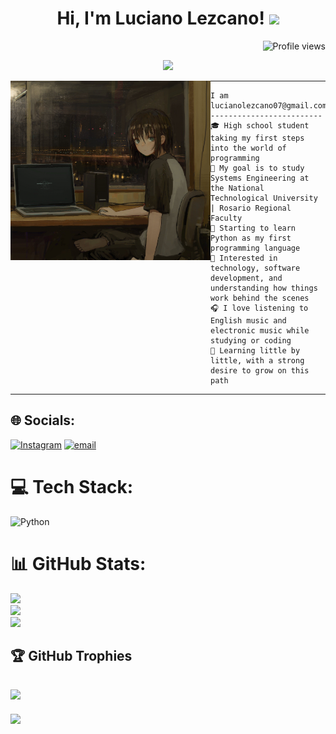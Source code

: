<h1 align="center">
Hi, I'm Luciano Lezcano!
  <img src="https://media.giphy.com/media/hvRJCLFzcasrR4ia7z/giphy.gif" width="30"></h1>
 <!--<img src="https://komarev.com/ghpvc/?username=I-am-vishalmaurya&label=Profile%20Views&color=0e75b6&style=flat" align='right' alt="vishalmaurya" />-->
 <img src="https://gpvc.arturio.dev/I-am-vishalmaurya" alt="Profile views" align='right'/> <a href="https://github.com/I-am-vishalmaurya/I-am-vishalmaurya/"> </a> 
<br/>

<!-- Typing SVG by DenverCoder1 - https://github.com/DenverCoder1/readme-typing-svg -->
<p align="center">
  <a href="https://github.com/DenverCoder1/readme-typing-svg"><img src="https://readme-typing-svg.herokuapp.com?lines=Computer+Science+Student;Full+Stack+Web+Developer;Freelancer;DS%20|%20AI%20|%20ML%20Enthusiastic;Always%20learning%20new%20things&center=true&width=380&height=45"></a>
</p>

<img align="left" src="https://github.com/I-am-vishalmaurya/I-am-vishalmaurya/blob/main/cropped_image.png" alt="Unfortunately I didn't find the author of the pic, feel to open a pull request if found" width="320" />
<hr>

```
I am lucianolezcano07@gmail.com
-------------------------
🎓 High school student taking my first steps into the world of programming
🎯 My goal is to study Systems Engineering at the National Technological University | Rosario Regional Faculty
🐍 Starting to learn Python as my first programming language
🚀 Interested in technology, software development, and understanding how things work behind the scenes
🎧 I love listening to English music and electronic music while studying or coding
🌱 Learning little by little, with a strong desire to grow on this path
```
<hr>

## 🌐 Socials:
[![Instagram](https://img.shields.io/badge/Instagram-%23E4405F.svg?logo=Instagram&logoColor=white)](https://instagram.com/lzc.luci_) [![email](https://img.shields.io/badge/Email-D14836?logo=gmail&logoColor=white)](mailto:lucianolezcano07@gmail.com) 

# 💻 Tech Stack:
![Python](https://img.shields.io/badge/python-3670A0?style=for-the-badge&logo=python&logoColor=ffdd54)
# 📊 GitHub Stats:
![](https://github-readme-stats.vercel.app/api?username=t0talmaze&theme=dark&hide_border=true&include_all_commits=true&count_private=false)<br/>
![](https://nirzak-streak-stats.vercel.app/?user=t0talmaze&theme=dark&hide_border=true)<br/>
![](https://github-readme-stats.vercel.app/api/top-langs/?username=t0talmaze&theme=dark&hide_border=true&include_all_commits=true&count_private=false&layout=compact)

## 🏆 GitHub Trophies
![](https://github-profile-trophy.vercel.app/?username=t0talmaze&theme=monokai&no-frame=true&no-bg=false&margin-w=4)
---
[![](https://visitcount.itsvg.in/api?id=t0talmaze&icon=9&color=5)](https://visitcount.itsvg.in)

